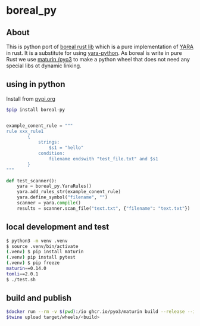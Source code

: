 # boreal_py

## About
This is python port of [boreal rust lib](https://github.com/vthib/boreal) which is a pure implementation of [YARA](https://yara.readthedocs.io/en/stable/) in rust.
It is a substitute for using [yara-python](https://github.com/VirusTotal/yara-python). As boreal is write in pure Rust we use [maturin /pyo3](https://www.maturin.rs/) to make a python wheel that does not need any special libs ot dynamic linking.




## using in python
Install from [pypi.org](https://pypi.org/project/boreal-py/)
```bash
$pip install boreal-py
```


```python

example_conent_rule = """
rule xxx_rule1
        {
            strings:
                $s1 = "hello"
            condition:
                filename endswith "test_file.txt" and $s1
        }
"""

def test_scanner():
    yara = boreal_py.YaraRules()
    yara.add_rules_str(example_conent_rule)
    yara.define_symbol("filename", "")
    scanner = yara.compile()
    results = scanner.scan_file("text.txt", {"filename": "text.txt"})


```


## local development and test
```bash
$ python3 -m venv .venv
$ source .venv/bin/activate
(.venv) $ pip install maturin
(.venv) pip install pytest
(.venv) $ pip freeze
maturin==0.14.0
tomli==2.0.1
$ ./test.sh
```

## build and publish
```bash
$docker run --rm -v $(pwd):/io ghcr.io/pyo3/maturin build --release --interpreter 3.11
$twine upload target/wheels/<build>

```